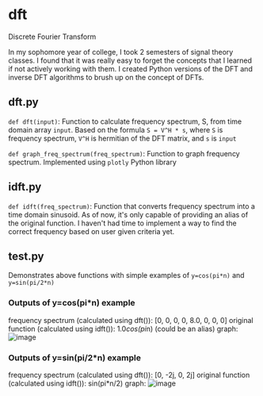 # dft
Discrete Fourier Transform

In my sophomore year of college, I took 2 semesters of signal theory classes. I found that it was really easy to forget the concepts that I learned if not actively working with them. I created Python versions of the DFT and inverse DFT algorithms to brush up on the concept of DFTs.

## dft.py

`def dft(input)`: Function to calculate frequency spectrum, S, from time domain array `input`. Based on the formula `S = V^H * s`, where `S` is frequency spectrum, `V^H` is hermitian of the DFT matrix, and `s` is `input`

`def graph_freq_spectrum(freq_spectrum)`: Function to graph frequency spectrum. Implemented using `plotly` Python library

## idft.py

`def idft(freq_spectrum)`: Function that converts frequency spectrum into a time domain sinusoid. As of now, it's only capable of providing an alias of the original function. I haven't had time to implement a way to find the correct frequency based on user given criteria yet.

## test.py

Demonstrates above functions with simple examples of `y=cos(pi*n)` and `y=sin(pi/2*n)`

### Outputs of y=cos(pi*n) example
frequency spectrum (calculated using dft()): [0, 0, 0, 0, 8.0, 0, 0, 0]
original function (calculated using idft()): 1.0*cos(pi*n) (could be an alias)
graph: ![image](https://user-images.githubusercontent.com/13570258/62342101-a7456780-b4b3-11e9-8b23-450cd2db4b82.png)

### Outputs of y=sin(pi/2*n) example
frequency spectrum (calculated using dft()): [0, -2j, 0, 2j]
original function (calculated using idft()): sin(pi*n/2)
graph: ![image](https://user-images.githubusercontent.com/13570258/62342270-44080500-b4b4-11e9-964b-3e29cc865fba.png)





